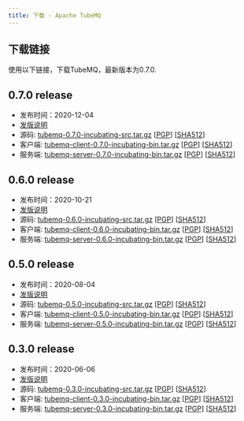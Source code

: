 ```yaml
---
title: 下载 - Apache TubeMQ
---
```


## 下载链接
  使用以下链接，下载TubeMQ，最新版本为0.7.0.

## 0.7.0 release
 - 发布时间：2020-12-04
 - [发版说明](release-0.7.0.md)
 - 源码: [tubemq-0.7.0-incubating-src.tar.gz](http://www.apache.org/dyn/closer.lua/incubator/tubemq/0.7.0-incubating/apache-tubemq-0.7.0-incubating-src.tar.gz)             [[PGP](https://downloads.apache.org/incubator/tubemq/0.7.0-incubating/apache-tubemq-0.7.0-incubating-src.tar.gz.asc)]        [[SHA512](https://downloads.apache.org/incubator/tubemq/0.7.0-incubating/apache-tubemq-0.7.0-incubating-src.tar.gz.sha512)]
 - 客户端: [tubemq-client-0.7.0-incubating-bin.tar.gz](http://www.apache.org/dyn/closer.lua/incubator/tubemq/0.7.0-incubating/apache-tubemq-client-0.7.0-incubating-bin.tar.gz)       [[PGP](https://downloads.apache.org/incubator/tubemq/0.7.0-incubating/apache-tubemq-client-0.7.0-incubating-bin.tar.gz.asc)] [[SHA512](https://downloads.apache.org/incubator/tubemq/0.7.0-incubating/apache-tubemq-client-0.7.0-incubating-bin.tar.gz.sha512)]
 - 服务端: [tubemq-server-0.7.0-incubating-bin.tar.gz](http://www.apache.org/dyn/closer.lua/incubator/tubemq/0.7.0-incubating/apache-tubemq-server-0.7.0-incubating-bin.tar.gz)       [[PGP](https://downloads.apache.org/incubator/tubemq/0.7.0-incubating/apache-tubemq-server-0.7.0-incubating-bin.tar.gz.asc)] [[SHA512](https://downloads.apache.org/incubator/tubemq/0.7.0-incubating/apache-tubemq-server-0.7.0-incubating-bin.tar.gz.sha512)]
## 0.6.0 release
 - 发布时间：2020-10-21
 - [发版说明](release-0.6.0.md)
 - 源码: [tubemq-0.6.0-incubating-src.tar.gz](http://www.apache.org/dyn/closer.lua/incubator/tubemq/0.6.0-incubating/apache-tubemq-0.6.0-incubating-src.tar.gz)             [[PGP](https://downloads.apache.org/incubator/tubemq/0.6.0-incubating/apache-tubemq-0.6.0-incubating-src.tar.gz.asc)]        [[SHA512](https://downloads.apache.org/incubator/tubemq/0.6.0-incubating/apache-tubemq-0.6.0-incubating-src.tar.gz.sha512)]
 - 客户端: [tubemq-client-0.6.0-incubating-bin.tar.gz](http://www.apache.org/dyn/closer.lua/incubator/tubemq/0.6.0-incubating/apache-tubemq-client-0.6.0-incubating-bin.tar.gz)       [[PGP](https://downloads.apache.org/incubator/tubemq/0.6.0-incubating/apache-tubemq-client-0.6.0-incubating-bin.tar.gz.asc)] [[SHA512](https://downloads.apache.org/incubator/tubemq/0.6.0-incubating/apache-tubemq-client-0.6.0-incubating-bin.tar.gz.sha512)]
 - 服务端: [tubemq-server-0.6.0-incubating-bin.tar.gz](http://www.apache.org/dyn/closer.lua/incubator/tubemq/0.6.0-incubating/apache-tubemq-server-0.6.0-incubating-bin.tar.gz)       [[PGP](https://downloads.apache.org/incubator/tubemq/0.6.0-incubating/apache-tubemq-server-0.6.0-incubating-bin.tar.gz.asc)] [[SHA512](https://downloads.apache.org/incubator/tubemq/0.6.0-incubating/apache-tubemq-server-0.6.0-incubating-bin.tar.gz.sha512)]
## 0.5.0 release
 - 发布时间：2020-08-04
 - [发版说明](release-0.5.0.md)
 - 源码: [tubemq-0.5.0-incubating-src.tar.gz](http://www.apache.org/dyn/closer.lua/incubator/tubemq/0.5.0-incubating/apache-tubemq-0.5.0-incubating-src.tar.gz)              [[PGP](https://downloads.apache.org/incubator/tubemq/0.5.0-incubating/apache-tubemq-0.5.0-incubating-src.tar.gz.asc)]        [[SHA512](https://downloads.apache.org/incubator/tubemq/0.5.0-incubating/apache-tubemq-0.5.0-incubating-src.tar.gz.sha512)]
 - 客户端: [tubemq-client-0.5.0-incubating-bin.tar.gz](http://www.apache.org/dyn/closer.lua/incubator/tubemq/0.5.0-incubating/apache-tubemq-client-0.5.0-incubating-bin.tar.gz)       [[PGP](https://downloads.apache.org/incubator/tubemq/0.5.0-incubating/apache-tubemq-client-0.5.0-incubating-bin.tar.gz.asc)] [[SHA512](https://downloads.apache.org/incubator/tubemq/0.5.0-incubating/apache-tubemq-client-0.5.0-incubating-bin.tar.gz.sha512)]
 - 服务端: [tubemq-server-0.5.0-incubating-bin.tar.gz](http://www.apache.org/dyn/closer.lua/incubator/tubemq/0.5.0-incubating/apache-tubemq-server-0.5.0-incubating-bin.tar.gz)       [[PGP](https://downloads.apache.org/incubator/tubemq/0.5.0-incubating/apache-tubemq-server-0.5.0-incubating-bin.tar.gz.asc)] [[SHA512](https://downloads.apache.org/incubator/tubemq/0.5.0-incubating/apache-tubemq-server-0.5.0-incubating-bin.tar.gz.sha512)]

## 0.3.0 release
 - 发布时间：2020-06-06
 - [发版说明](release-0.3.0.md)
 - 源码: [tubemq-0.3.0-incubating-src.tar.gz](http://www.apache.org/dyn/closer.lua/incubator/tubemq/0.3.0-incubating/apache-tubemq-0.3.0-incubating-src.tar.gz)              [[PGP](https://downloads.apache.org/incubator/tubemq/0.3.0-incubating/apache-tubemq-0.3.0-incubating-src.tar.gz.asc)]        [[SHA512](https://downloads.apache.org/incubator/tubemq/0.3.0-incubating/apache-tubemq-0.3.0-incubating-src.tar.gz.sha512)]
 - 客户端: [tubemq-client-0.3.0-incubating-bin.tar.gz](http://www.apache.org/dyn/closer.lua/incubator/tubemq/0.3.0-incubating/apache-tubemq-client-0.3.0-incubating-bin.tar.gz)       [[PGP](https://downloads.apache.org/incubator/tubemq/0.3.0-incubating/apache-tubemq-client-0.3.0-incubating-bin.tar.gz.asc)] [[SHA512](https://downloads.apache.org/incubator/tubemq/0.3.0-incubating/apache-tubemq-client-0.3.0-incubating-bin.tar.gz.sha512)]
 - 服务端: [tubemq-server-0.3.0-incubating-bin.tar.gz](http://www.apache.org/dyn/closer.lua/incubator/tubemq/0.3.0-incubating/apache-tubemq-server-0.3.0-incubating-bin.tar.gz)       [[PGP](https://downloads.apache.org/incubator/tubemq/0.3.0-incubating/apache-tubemq-server-0.3.0-incubating-bin.tar.gz.asc)] [[SHA512](https://downloads.apache.org/incubator/tubemq/0.3.0-incubating/apache-tubemq-server-0.3.0-incubating-bin.tar.gz.sha512)]
